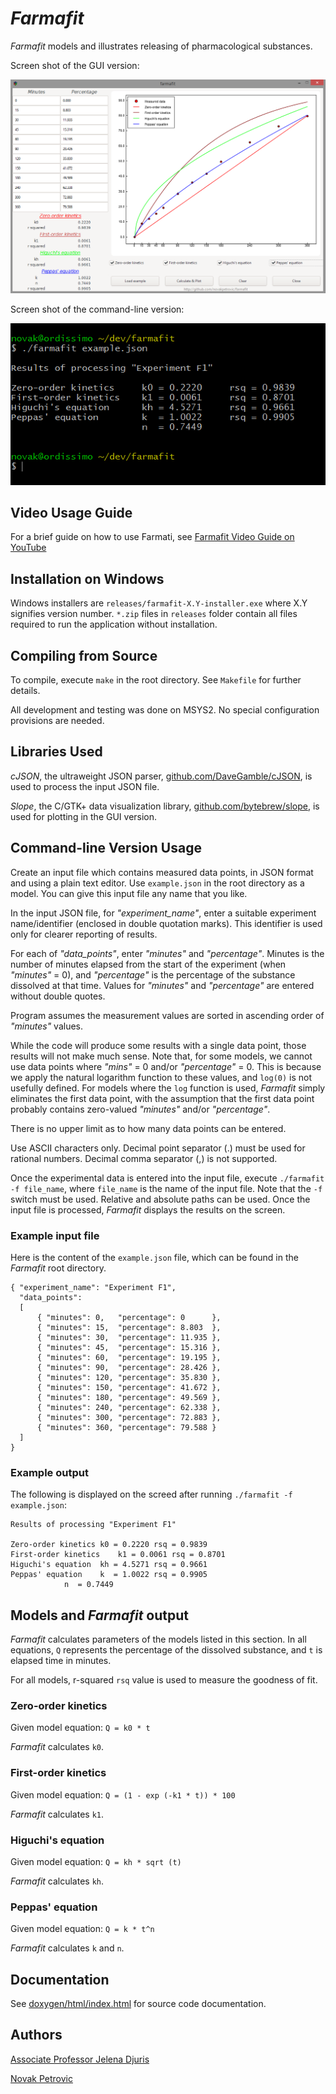 # _Farmafit_
_Farmafit_ models and illustrates releasing of pharmacological substances.

Screen shot of the GUI version:

![Screenshot](/docs/sshot-gui.png "Screenshot GUI")

Screen shot of the command-line version:

![Screenshot](/docs/sshot-cli.png "Screenshot Terminal")

## Video Usage Guide

For a brief guide on how to use Farmati, see
[Farmafit Video Guide on YouTube](https://www.youtube.com/watch?v=CpnMuYuMBLU "Farmafit Video Guide")

## Installation on Windows

Windows installers are `releases/farmafit-X.Y-installer.exe` where X.Y signifies version number. `*.zip` files in `releases` folder contain all files required to run the application without installation.

## Compiling from Source

To compile, execute `make` in the root directory. See `Makefile` for further details.

All development and testing was done on MSYS2. No special configuration provisions are needed.

## Libraries Used

_cJSON_, the ultraweight JSON parser, [github.com/DaveGamble/cJSON](https://github.com/DaveGamble/cJSON), is used to process the input JSON file.

_Slope_, the C/GTK+ data visualization library, [github.com/bytebrew/slope](https://github.com/bytebrew/slope), is used for plotting in the GUI version.

## Command-line Version Usage

Create an input file which contains measured data points, in JSON format and using a plain text editor. Use `example.json` in the root directory as a model. You can give this input file any name that you like.

In the input JSON file, for _"experiment_name"_, enter a suitable experiment name/identifier (enclosed in double quotation marks). This identifier is used only for clearer reporting of results.

For each of _"data_points"_, enter _"minutes"_ and _"percentage"_. Minutes is the number of minutes elapsed from the start of the experiment (when _"minutes"_ = 0), and _"percentage"_ is the percentage of the substance dissolved at that time. Values for _"minutes"_ and _"percentage"_ are entered without double quotes.

Program assumes the measurement values are sorted in ascending order of _"minutes"_ values.

While the code will produce some results with a single data point, those results will not make much sense. Note that, for some models, we cannot use data points where _"mins"_ = 0 and/or _"percentage"_ = 0. This is because we apply the natural logarithm function to these values, and `log(0)` is not usefully defined. For models where the `log` function is used, _Farmafit_ simply eliminates the first data point, with the assumption that the first data point probably contains zero-valued _"minutes"_ and/or _"percentage"_.

There is no upper limit as to how many data points can be entered.

Use ASCII characters only. Decimal point separator (.) must be used for rational numbers. Decimal comma separator (,) is not supported.

Once the experimental data is entered into the input file, execute `./farmafit -f file_name`, where `file_name` is the name of the input file. Note that the `-f` switch must be used. Relative and absolute paths can be used. Once the input file is processed, _Farmafit_ displays the results on the screen.

### Example input file

Here is the content of the `example.json` file, which can be found in the _Farmafit_ root directory.

```
{ "experiment_name": "Experiment F1",
  "data_points":
  [
      { "minutes": 0,   "percentage": 0      },
      { "minutes": 15,  "percentage": 8.803  },
      { "minutes": 30,  "percentage": 11.935 },
      { "minutes": 45,  "percentage": 15.316 },
      { "minutes": 60,  "percentage": 19.195 },
      { "minutes": 90,  "percentage": 28.426 },
      { "minutes": 120, "percentage": 35.830 },
      { "minutes": 150, "percentage": 41.672 },
      { "minutes": 180, "percentage": 49.569 },
      { "minutes": 240, "percentage": 62.338 },
      { "minutes": 300, "percentage": 72.883 },
      { "minutes": 360, "percentage": 79.588 }
  ]
}
```

### Example output

The following is displayed on the screed after running `./farmafit -f example.json`:

```
Results of processing "Experiment F1"

Zero-order kinetics	k0 = 0.2220	rsq = 0.9839
First-order kinetics	k1 = 0.0061	rsq = 0.8701
Higuchi's equation	kh = 4.5271	rsq = 0.9661
Peppas' equation	k  = 1.0022	rsq = 0.9905
			n  = 0.7449
```

## Models and _Farmafit_ output

_Farmafit_ calculates parameters of the models listed in this section. In all equations, `Q` represents the percentage of the dissolved substance, and `t` is elapsed time in minutes.

For all models, r-squared `rsq` value is used to measure the goodness of fit.

### Zero-order kinetics

Given model equation: `Q = k0 * t`

_Farmafit_ calculates `k0`.

### First-order kinetics

Given model equation: `Q = (1 - exp (-k1 * t)) * 100`

_Farmafit_ calculates `k1`.

### Higuchi's equation

Given model equation: `Q = kh * sqrt (t)`

_Farmafit_ calculates `kh`.

### Peppas' equation

Given model equation: `Q = k * t^n`

_Farmafit_ calculates `k` and `n`.

## Documentation

See [doxygen/html/index.html](/doxygen/html/index.html) for source code documentation.

## Authors

[Associate Professor Jelena Djuris](http://www.ph.bg.ac.rs/en/about-us/associate-professors/1706/jelena-%C4%91uri%C5%A1-phd/)

[Novak Petrovic](https://github.com/novakpetrovic/)
